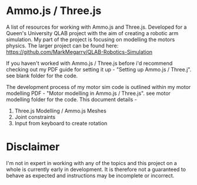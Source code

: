 # Ammo.js / Three.js
A list of resources for working with Ammo.js and Three.js. Developed for a Queen's University QLAB project with the aim of creating a robotic arm simulation. My part of the project is focusing on modelling the motors physics. The larger project can be found here: https://github.com/MarkMegarry/QLAB-Robotics-Simulation

If you haven't worked with Ammo.js / Three.js before i'd recommend checking out my PDF guide for setting it up - "Setting up Ammo.js / Three.j". see blank folder for the code.

The development process of my motor sim code is outlined within my motor modelling PDF - "Motor modelling in Ammo.js / Three.js". see motor modelling folder for the code.
This document details -
1. Three.js Modelling / Ammo.js Meshes
2. Joint constraints
3. Input from keyboard to create rotation

# Disclaimer
I'm not in expert in working with any of the topics and this project on a whole is currently early in development. It is therefore not a guaranteed to behave as expected and instructions may be incomplete or incorrect.
